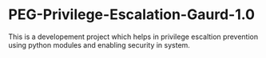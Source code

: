 # PEG-Privilege-Escalation-Gaurd-1.0
This is a developement project which helps in privilege escaltion prevention using python modules and enabling security in system.
